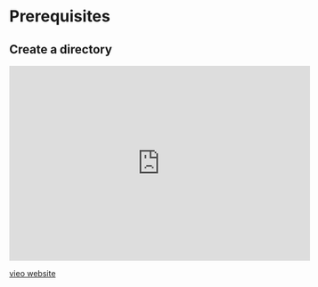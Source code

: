 Prerequisites
=============

Create a directory
------------------

<iframe width="540" height="350" 
src="https://www.youtube.com/embed/z1Gg_y_6-C0"
title="YouTube video player" frameborder="0" allow="accelerometer;
autoplay; clipboard-write; encrypted-media; gyroscope; picture-in-picture"
allowfullscreen>
</iframe>


[vieo website](https://www.youtube.com/embed/z1Gg_y_6-C0 ':include :type=iframe width=100% height=400px')